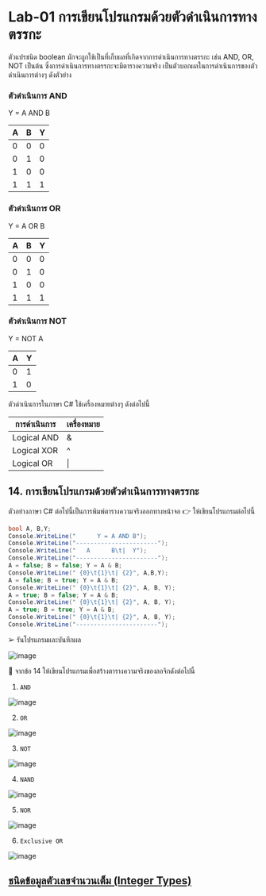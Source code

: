 # Lab-01 การเขียนโปรแกรมด้วยตัวดำเนินการทางตรรกะ

ตัวแปรชนิด boolean มักจะถูกใช้เป็นที่เก็บผลที่เกิดจากการดำเนินการทางตรรกะ เช่น AND, OR, NOT เป็นต้น ซึ่งการดำเนินการทางตรรกะจะมีตารางความจริง เป็นตัวบอกผลในการดำเนินการของตัวดำเนินการต่างๆ ดังตัวย่าง

### ตัวดำเนินการ AND

Y = A AND B

| A | B | Y |
|---|---|---|
| 0 | 0 | 0 |
| 0 | 1 | 0 |
| 1 | 0 | 0 |
| 1 | 1 | 1 |

### ตัวดำเนินการ OR

Y = A OR B

| A | B | Y |
|---|---|---|
| 0 | 0 | 0 |
| 0 | 1 | 0 |
| 1 | 0 | 0 |
| 1 | 1 | 1 |

### ตัวดำเนินการ NOT

Y = NOT A

| A | Y |
|--|--|
| 0 | 1 |
| 1 | 0 |

ตัวดำเนินการในภาษา C#
ใช้เครื่องหมายต่างๆ ดังต่อไปนี้

| การดำเนินการ | เครื่องหมาย |
|------------|-----------|
| Logical AND | & |
| Logical XOR | ^ |
| Logical OR | \| |

## 14. การเขียนโปรแกรมด้วยตัวดำเนินการทางตรรกะ

ตัวอย่างภาษา C# ต่อไปนี้เป็นการพิมพ์ตารางความจริงออกทางหน้าจอ
👉 ให้เขียนโปรแกรมต่อไปนี้

```csharp
bool A, B,Y;
Console.WriteLine("      Y = A AND B");
Console.WriteLine("-----------------------");
Console.WriteLine("   A      B\t|  Y");
Console.WriteLine("-----------------------");
A = false; B = false; Y = A & B;
Console.WriteLine(" {0}\t{1}\t| {2}", A,B,Y);
A = false; B = true; Y = A & B;
Console.WriteLine(" {0}\t{1}\t| {2}", A, B, Y);
A = true; B = false; Y = A & B;
Console.WriteLine(" {0}\t{1}\t| {2}", A, B, Y);
A = true; B = true; Y = A & B;
Console.WriteLine(" {0}\t{1}\t| {2}", A, B, Y);
Console.WriteLine("-----------------------");
```

➢ รันโปรแกรมและบันทึกผล

![image](https://user-images.githubusercontent.com/100436724/235940398-8fa9b640-fba1-477e-acb1-208042ecb7d3.png)

 
👷 จากข้อ 14 ให้เขียนโปรแกรมเพื่อสร้างตารางความจริงของลอจิกดังต่อไปนี้

1. `AND`

![image](https://user-images.githubusercontent.com/100436724/235940747-f6347375-3d1e-49a1-960f-ab91ca395c00.png)

2. `OR`

![image](https://user-images.githubusercontent.com/100436724/235940838-36463bda-89eb-4b32-bd77-24cbb65661a5.png)

3. `NOT`

![image](https://user-images.githubusercontent.com/100436724/235940938-e4eb766c-8a45-456c-94b4-88f7cc33630b.png)

4. `NAND`

![image](https://user-images.githubusercontent.com/100436724/235941059-94e412a4-c167-46d5-9084-7d8583902b49.png)

5. `NOR`

![image](https://user-images.githubusercontent.com/100436724/235941235-2fdc7c56-b59c-46d2-8053-3b5e358dd1c9.png)

6. `Exclusive OR`

![image](https://user-images.githubusercontent.com/100436724/235941357-8e0af84a-0aaf-459f-b08c-a7bcf32d7b87.png)


## [ชนิดข้อมูลตัวเลขจำนวนเต็ม (Integer Types)](./Lab-01-part-15.md)
